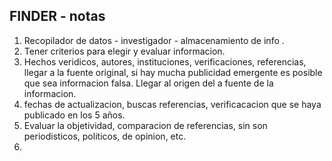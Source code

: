 ## FINDER - notas

1. Recopilador de datos - investigador - almacenamiento de info .
2. Tener criterios para elegir y evaluar informacion.
3. Hechos veridicos, autores, instituciones, verificaciones, referencias, llegar a la fuente original,
si hay mucha publicidad emergente es posible que sea informacion falsa. Llegar al origen del a fuente de la 
informacion. 
4. fechas de actualizacion, buscas referencias, verificacacion que se haya publicado en los 5 años.
5. Evaluar la objetividad, comparacion de referencias, sin son periodisticos, politicos, de opinion, etc.
6. 